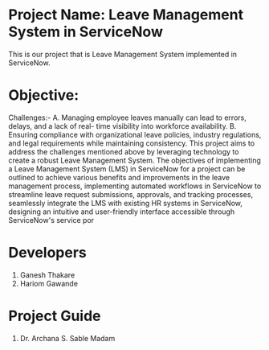 # Project Name: Leave Management System in ServiceNow
This is our project that is Leave Management System implemented in ServiceNow.

# Objective:
Challenges:-
A. Managing employee leaves manually can lead to errors, delays, and a lack of real-
time visibility into workforce availability.
B. Ensuring compliance with organizational leave policies, industry regulations, and
legal requirements while maintaining consistency.
This project aims to address the challenges mentioned above by leveraging technology
to create a robust Leave Management System.
The objectives of implementing a Leave Management System (LMS) in ServiceNow
for a project can be outlined to achieve various benefits and improvements in the
leave management process, implementing automated workflows in ServiceNow to
streamline leave request submissions, approvals, and tracking processes, seamlessly
integrate the LMS with existing HR systems in ServiceNow, designing an intuitive
and user-friendly interface accessible through ServiceNow's service por

# Developers 
1. Ganesh Thakare 
2. Hariom Gawande

# Project Guide
1. Dr. Archana S. Sable Madam